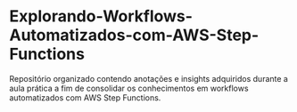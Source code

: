 # Explorando-Workflows-Automatizados-com-AWS-Step-Functions
Repositório organizado contendo anotações e insights adquiridos durante a aula  prática a fim de consolidar os conhecimentos em workflows automatizados com AWS Step Functions.
